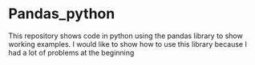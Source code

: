 # Pandas_python
This repository shows code in python using the pandas library to show working examples. I would like to show how to use this library because I had a lot of problems at the beginning
